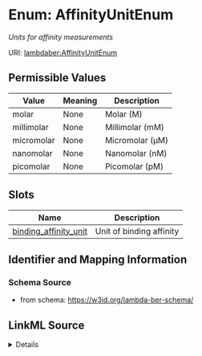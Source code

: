 # Enum: AffinityUnitEnum 




_Units for affinity measurements_



URI: [lambdaber:AffinityUnitEnum](https://w3id.org/lambda-ber-schema/AffinityUnitEnum)

## Permissible Values

| Value | Meaning | Description |
| --- | --- | --- |
| molar | None | Molar (M) |
| millimolar | None | Millimolar (mM) |
| micromolar | None | Micromolar (µM) |
| nanomolar | None | Nanomolar (nM) |
| picomolar | None | Picomolar (pM) |




## Slots

| Name | Description |
| ---  | --- |
| [binding_affinity_unit](binding_affinity_unit.md) | Unit of binding affinity |





## Identifier and Mapping Information






### Schema Source


* from schema: https://w3id.org/lambda-ber-schema/






## LinkML Source

<details>
```yaml
name: AffinityUnitEnum
description: Units for affinity measurements
from_schema: https://w3id.org/lambda-ber-schema/
rank: 1000
permissible_values:
  molar:
    text: molar
    description: Molar (M)
  millimolar:
    text: millimolar
    description: Millimolar (mM)
  micromolar:
    text: micromolar
    description: Micromolar (µM)
  nanomolar:
    text: nanomolar
    description: Nanomolar (nM)
  picomolar:
    text: picomolar
    description: Picomolar (pM)

```
</details>